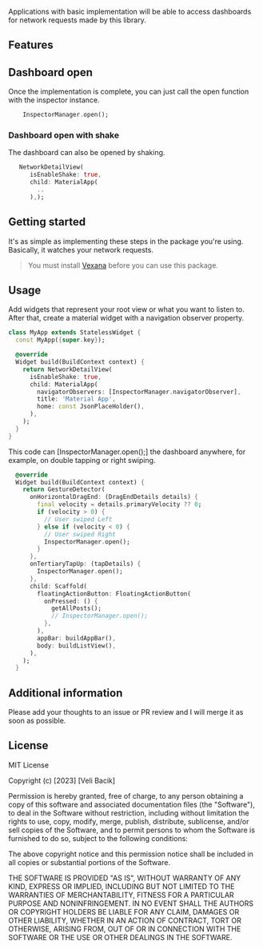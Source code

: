 Applications with basic implementation will be able to access dashboards for network requests made by this library.

## Features

## Dashboard open

Once the implementation is complete, you can just call the open function with the inspector instance.

```dart
    InspectorManager.open();
```

### Dashboard open with shake

The dashboard can also be opened by shaking.

```dart
   NetworkDetailView(
      isEnableShake: true,
      child: MaterialApp(
        ..
      ),);
```

## Getting started

It's as simple as implementing these steps in the package you're using. Basically, it watches your network requests.

> You must install [Vexana](https://pub.dev/packages/vexana) before you can use this package.

## Usage

Add widgets that represent your root view or what you want to listen to. After that, create a material widget with a navigation observer property.

```dart
class MyApp extends StatelessWidget {
  const MyApp({super.key});

  @override
  Widget build(BuildContext context) {
    return NetworkDetailView(
      isEnableShake: true,
      child: MaterialApp(
        navigatorObservers: [InspectorManager.navigatorObserver],
        title: 'Material App',
        home: const JsonPlaceHolder(),
      ),
    );
  }
}

```

This code can [InspectorManager.open();] the dashboard anywhere, for example, on double tapping or right swiping.

```dart
  @override
  Widget build(BuildContext context) {
    return GestureDetector(
      onHorizontalDragEnd: (DragEndDetails details) {
        final velocity = details.primaryVelocity ?? 0;
        if (velocity > 0) {
          // User swiped Left
        } else if (velocity < 0) {
          // User swiped Right
          InspectorManager.open();
        }
      },
      onTertiaryTapUp: (tapDetails) {
        InspectorManager.open();
      },
      child: Scaffold(
        floatingActionButton: FloatingActionButton(
          onPressed: () {
            getAllPosts();
            // InspectorManager.open();
          },
        ),
        appBar: buildAppBar(),
        body: buildListView(),
      ),
    );
  }
```

## Additional information

Please add your thoughts to an issue or PR review and I will merge it as soon as possible.

## License

MIT License

Copyright (c) [2023] [Veli Bacik]

Permission is hereby granted, free of charge, to any person obtaining a copy
of this software and associated documentation files (the "Software"), to deal
in the Software without restriction, including without limitation the rights
to use, copy, modify, merge, publish, distribute, sublicense, and/or sell
copies of the Software, and to permit persons to whom the Software is
furnished to do so, subject to the following conditions:

The above copyright notice and this permission notice shall be included in all
copies or substantial portions of the Software.

THE SOFTWARE IS PROVIDED "AS IS", WITHOUT WARRANTY OF ANY KIND, EXPRESS OR
IMPLIED, INCLUDING BUT NOT LIMITED TO THE WARRANTIES OF MERCHANTABILITY,
FITNESS FOR A PARTICULAR PURPOSE AND NONINFRINGEMENT. IN NO EVENT SHALL THE
AUTHORS OR COPYRIGHT HOLDERS BE LIABLE FOR ANY CLAIM, DAMAGES OR OTHER
LIABILITY, WHETHER IN AN ACTION OF CONTRACT, TORT OR OTHERWISE, ARISING FROM,
OUT OF OR IN CONNECTION WITH THE SOFTWARE OR THE USE OR OTHER DEALINGS IN THE
SOFTWARE.
